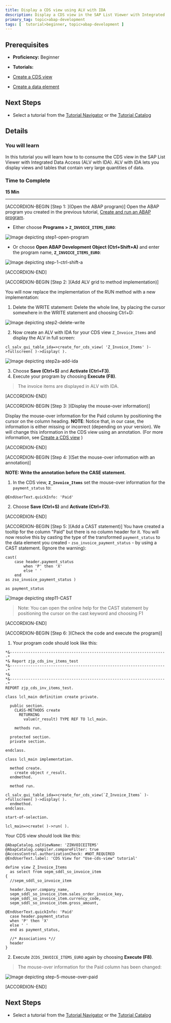 ```yaml
---
title: Display a CDS view using ALV with IDA
description: Display a CDS view in the SAP List Viewer with Integrated Data Access (IDA)
primary_tag: topic>abap-development
tags: [  tutorial>beginner, topic>abap-development ]
---
```


## Prerequisites  
 - **Proficiency:** Beginner
 - **Tutorials:**

- [Create a CDS view](https://www.sap.com/developer/tutorials/abap-dev-adt-create-cds-view.html)
- [Create a data element](https://www.sap.com/developer/tutorials/abap-dev-adt-create-data-element.html)

## Next Steps
 - Select a tutorial from the [Tutorial Navigator](https://www.sap.com/developer/tutorial-navigator.html) or the [Tutorial Catalog](https://www.sap.com/developer/tutorial-navigator.tutorials.html)

## Details
### You will learn  
In this tutorial you will learn how to to consume the CDS view in the SAP List Viewer with Integrated Data Access (ALV with IDA). ALV with IDA lets you display views and tables that contain very large quantities of data.

### Time to Complete
**15 Min**  

---

[ACCORDION-BEGIN [Step 1: ](Open the ABAP program)]
Open the ABAP program you created in the previous tutorial, [Create and run an ABAP program](https://www.sap.com/developer/tutorials/abap-create-basic-app.html).

- Either choose **Programs > `Z_INVOICE_ITEMS_EURO`**:

![Image depicting step1-open-program](step1-open-program.png)

- Or choose **Open ABAP Development Object (Ctrl+Shift+A)** and enter the program name, **`Z_INVOICE_ITEMS_EURO`**:

![Image depicting step-1-ctrl-shift-a](step-1-ctrl-shift-a.png)

[ACCORDION-END]

[ACCORDION-BEGIN [Step 2: ](Add ALV grid to method implementation)]

You will now replace the implementation of the RUN method with a new implementation:

1.	Delete the WRITE statement: Delete the whole line, by placing the cursor somewhere in the WRITE statement and choosing Ctrl+D:

![Image depicting step2-delete-write](step2-delete-write.png)

2.  Now create an ALV with IDA for your CDS view `Z_Invoice_Items` and display the ALV in full screen:

`cl_salv_gui_table_ida=>create_for_cds_view( 'Z_Invoice_Items' )->fullscreen( )->display( ).`

![Image depicting step2a-add-ida](step2a-add-ida.png)

3.	Choose **Save (Ctrl+S)**  and **Activate (Ctrl+F3)**.
4.	Execute your program by choosing **Execute (F8)**.

> The invoice items are displayed in ALV with IDA.


[ACCORDION-END]


[ACCORDION-BEGIN [Step 3: ](Display the mouse-over information)]

Display the mouse-over information for the Paid column by positioning the cursor on the column heading.
**NOTE**: Notice that, in our case, the information is either missing or incorrect (depending on your version).
We will change this information in the CDS view using an annotation. (For more information, see [Create a CDS view](https://www.sap.com/developer/tutorials/abap-dev-adt-create-cds-view.html) )

[ACCORDION-END]

[ACCORDION-BEGIN [Step 4: ](Set the mouse-over information with an annotation)]

**NOTE: Write the annotation before the CASE statement.**

1. In the CDS view, **`Z_Invoice_Items`** set the mouse-over information for the `payment_status` to:

 `@EndUserText.quickInfo: 'Paid' `

2. Choose **Save (Ctrl+S)**  and **Activate (Ctrl+F3)**.

[ACCORDION-END]

[ACCORDION-BEGIN [Step 5: ](Add a CAST statement)]
You have created a tooltip for the column "Paid" but there is no column header for it. You will now resolve this by casting the type of the transformed `payment_status` to the data element you created - `zso_invoice_payment_status` - by using a CAST statement. (Ignore the warning):

```ABAP
cast(
    case header.payment_status
        when 'P' then 'X'
        else ' '
    end
as zso_invoice_payment_status )

as payment_status
```

![Image depicting step11-CAST](step11-CAST.png)

> Note: You can open the online help for the CAST statement by positioning the cursor on the cast keyword and choosing F1

[ACCORDION-END]

[ACCORDION-BEGIN [Step 6: ](Check the code and execute the program)]

1. Your program code should look like this:

```ABAP
*&---------------------------------------------------------------------*
*& Report zjp_cds_inv_items_test
*&---------------------------------------------------------------------*
*&
*&---------------------------------------------------------------------*
REPORT zjp_cds_inv_items_test.

class lcl_main definition create private.

  public section.
    CLASS-METHODS create
      RETURNING
        value(r_result) TYPE REF TO lcl_main.

    methods run.

  protected section.
  private section.

endclass.

class lcl_main implementation.

  method create.
    create object r_result.
  endmethod.

  method run.

cl_salv_gui_table_ida=>create_for_cds_view(`Z_Invoice_Items` )->fullscreen( )->display( ).
  endmethod.
endclass.

start-of-selection.

lcl_main=>create( )->run( ).

```

Your CDS view should look like this:

```ABAP
@AbapCatalog.sqlViewName: 'ZINVOICEITEMS'
@AbapCatalog.compiler.compareFilter: true
@AccessControl.authorizationCheck: #NOT_REQUIRED
@EndUserText.label: 'CDS View for "Use-cds-view" tutorial'

define view Z_Invoice_Items
  as select from sepm_sddl_so_invoice_item
{
  //sepm_sddl_so_invoice_item

  header.buyer.company_name,
  sepm_sddl_so_invoice_item.sales_order_invoice_key,
  sepm_sddl_so_invoice_item.currency_code,
  sepm_sddl_so_invoice_item.gross_amount,

@EndUserText.quickInfo: 'Paid'
  case header.payment_status
  when 'P' then 'X'
  else ' '
  end as payment_status,

  //* Associations *//
  header
}
```

2. Execute `ZCDS_INVOICE_ITEMS_EURO` again by choosing **Execute (F8)**.

> The mouse-over information for the Paid column has been changed:

![Image depicting step-5-mouse-over-paid](step-5-mouse-over-paid.png)

[ACCORDION-END]

## Next Steps

- Select a tutorial from the [Tutorial Navigator](https://www.sap.com/developer/tutorial-navigator.html) or the [Tutorial Catalog](https://www.sap.com/developer/tutorial-navigator.tutorials.html)
